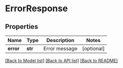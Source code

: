 # ErrorResponse

## Properties
Name | Type | Description | Notes
------------ | ------------- | ------------- | -------------
**error** | **str** | Error message | [optional] 

[[Back to Model list]](../README.md#documentation-for-models) [[Back to API list]](../README.md#documentation-for-api-endpoints) [[Back to README]](../README.md)


